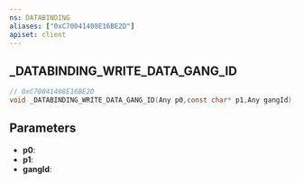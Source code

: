 ```yaml
---
ns: DATABINDING
aliases: ["0xC70041408E16BE2D"]
apiset: client
---
```

## _DATABINDING_WRITE_DATA_GANG_ID

```c
// 0xC70041408E16BE2D
void _DATABINDING_WRITE_DATA_GANG_ID(Any p0,const char* p1,Any gangId);
```


## Parameters
* **p0**:
* **p1**:
* **gangId**: